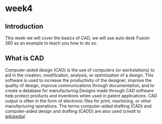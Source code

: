 # week4
## Introduction 
This week we will cover the basics of CAD, we will use auto desk Fusion 360 as an example to teach you how to do so.
## What is CAD
Computer-aided design (CAD) is the use of computers (or workstations) to aid in the creation, modification, analysis, or optimization of a design. This software is used to increase the productivity of the designer, improve the quality of design, improve communications through documentation, and to create a database for manufacturing.Designs made through CAD software help protect products and inventions when used in patent applications. CAD output is often in the form of electronic files for print, machining, or other manufacturing operations. The terms computer-aided drafting (CAD) and computer-aided design and drafting (CADD) are also used (credit to [wikipedia](https://en.wikipedia.org/wiki/Computer-aided_design))
